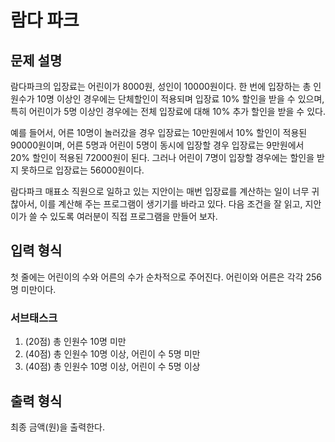 # 람다 파크

## 문제 설명

람다파크의 입장료는 어린이가 8000원, 성인이 10000원이다. 한 번에 입장하는 총 인원수가 10명 이상인 경우에는 단체할인이 적용되며 입장료 10% 할인을 받을 수 있으며, 특히 어린이가 5명 이상인 경우에는 전체 입장료에 대해 10% 추가 할인을 받을 수 있다.

예를 들어서, 어른 10명이 놀러갔을 경우 입장료는 10만원에서 10% 할인이 적용된 90000원이며, 어른 5명과 어린이 5명이 동시에 입장할 경우 입장료는 9만원에서 20% 할인이 적용된 72000원이 된다. 그러나 어린이 7명이 입장할 경우에는 할인을 받지 못하므로 입장료는 56000원이다.

람다파크 매표소 직원으로 일하고 있는 지안이는 매번 입장료를 계산하는 일이 너무 귀찮아서, 이를 계산해 주는 프로그램이 생기기를 바라고 있다. 다음 조건을 잘 읽고, 지안이가 쓸 수 있도록 여러분이 직접 프로그램을 만들어 보자.

## 입력 형식

첫 줄에는 어린이의 수와 어른의 수가 순차적으로 주어진다. 어린이와 어른은 각각 256명 미만이다.

### 서브태스크

1. (20점) 총 인원수 10명 미만
2. (40점) 총 인원수 10명 이상, 어린이 수 5명 미만
3. (40점) 총 인원수 10명 이상, 어린이 수 5명 이상

## 출력 형식

최종 금액(원)을 출력한다.
